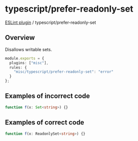 # typescript/prefer-readonly-set

[ESLint plugin](https://ilyub.github.io/eslint-plugin-misc/) / typescript/prefer-readonly-set

## Overview

Disallows writable sets.

```ts
module.exports = {
  plugins: ["misc"],
  rules: {
    "misc/typescript/prefer-readonly-set": "error"
  }
};
```

## Examples of incorrect code

```ts
function f(x: Set<string>) {}
```

## Examples of correct code

```ts
function f(x: ReadonlySet<string>) {}
```